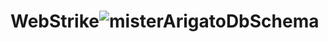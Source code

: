 # WebStrike![misterArigatoDbSchema](https://user-images.githubusercontent.com/87771611/188217758-8c3a7ef5-3011-4ad8-9d07-6cd5cf829996.png)
